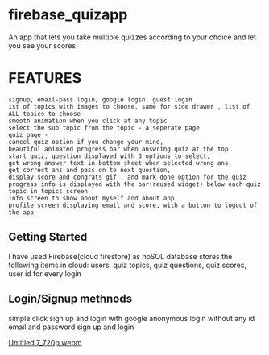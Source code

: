# firebase_quizapp

An app that lets you take multiple quizzes according to your choice and let you see your scores.

# FEATURES
```
signup, email-pass login, google login, guest login 
ist of topics with images to choose, same for side drawer , list of ALL topics to choose
smooth animation when you click at any topic
select the sub topic from the topic - a seperate page
quiz page - 
cancel quiz option if you change your mind,
beautiful animated progress bar when answring quiz at the top
start quiz, question displayed with 3 options to select,
get wrong answer text in bottom sheet when selected wrong ans, 
get correct ans and pass on to next question, 
display score and congrats gif , and mark done option for the quiz
progress info is displayed with the bar(reused widget) below each quiz topic in topics screen
info screen to show about myself and about app
profile screen displaying email and score, with a button to logout of the app
```
## Getting Started
I have used Firebase(cloud firestore) as noSQL database
stores the following items in cloud: 
users, quiz topics, quiz questions, quiz scores, user id for every login

## Login/Signup methnods
simple click sign up and login with google
anonymous login without any id
email and password sign up and login

[Untitled 7_720p.webm](https://user-images.githubusercontent.com/77569820/205557505-671371ea-cd07-4c72-82c8-98909668c194.webm)
